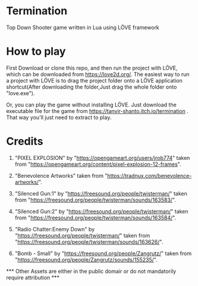 # Termination
Top Down Shooter game written in Lua using LÖVE framework

# How to play
First Download or clone this repo, and then run the project with LÖVE, which can be downloaded from https://love2d.org/. The easiest way to run a project with LÖVE is to drag the project folder onto a LÖVE application shortcut(After downloading the folder,Just drag the whole folder onto "love.exe").

Or, you can play the game without installing LÖVE. Just download the executable file for the game from https://tanvir-shanto.itch.io/termination . That way you'll just need to extract to play.

# Credits

 1. "PIXEL EXPLOSION" by "https://opengameart.org/users/jrob774" taken from "https://opengameart.org/content/pixel-explosion-12-frames".

 2. "Benevolence Artworks" taken from "https://tradnux.com/benevolence-artworks/".

 3. "Silenced Gun:1" by "https://freesound.org/people/twisterman/" taken from "https://freesound.org/people/twisterman/sounds/163583/".

 4. "Silenced Gun:2" by "https://freesound.org/people/twisterman/" taken from "https://freesound.org/people/twisterman/sounds/163584/".

 5. "Radio Chatter:Enemy Down" by "https://freesound.org/people/twisterman/" taken from "https://freesound.org/people/twisterman/sounds/163626/".

 6. "Bomb - Small" by "https://freesound.org/people/Zangrutz/" taken from "https://freesound.org/people/Zangrutz/sounds/155235/".

*** Other Assets are either in the public domair or do not mandatorily require attribution ***

